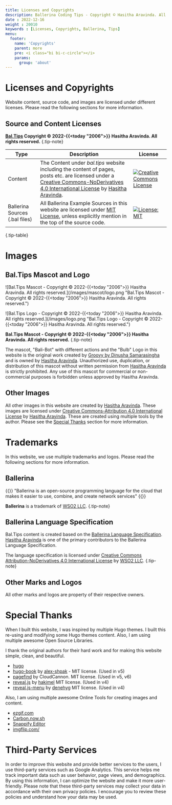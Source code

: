 ```yaml
---
title: Licenses and Copyrights
description: Ballerina Coding Tips - Copyright © Hasitha Aravinda. All rights reserved.
date : 2022-12-16
weight : 20010
keywords : [Licenses, Copyrights, Ballerina, Tips]
menu: 
  footer:
    name: 'Copyrights'
    parent: more
    pre: <i class="bi bi-c-circle"></i>
    params:
      group: 'about'
---
```


# Licenses and Copyrights

Website content, source code, and images are licensed under different licenses. Please read the following sections for more information.

## Source and Content Licenses

**[Bal.Tips](/ "title")  Copyright © 2022-{{<today "2006">}} Hasitha Aravinda. All rights reserved.**
{.tip-note}


| Type                           | Description                                                                                                                                                                                                                                                                          | License                                                                                                                            |
| ------------------------------ | ------------------------------------------------------------------------------------------------------------------------------------------------------------------------------------------------------------------------------------------------------------------------------------ | ---------------------------------------------------------------------------------------------------------------------------------- |
| Content                        | The Content under *bal.tips* website including the content of pages, posts etc. are licensed under a [Creative Commons-NoDerivatives 4.0 International License](http://creativecommons.org/licenses/by-nd/4.0/) by [Hasitha Aravinda](https://www.linkedin.com/in/hasithaaravinda/). | [![Creative Commons License](https://i.creativecommons.org/l/by-nd/4.0/88x31.png)](http://creativecommons.org/licenses/by-nd/4.0/) |
| Ballerina Sources (.bal files) | All Ballerina Example Sources in this website are licensed under [MIT License](https://opensource.org/licenses/MIT), unless explicitly mention in the top of the source code.                                                                                                        | [![License: MIT](https://img.shields.io/badge/License-MIT-yellow.svg)](https://opensource.org/licenses/MIT)                        |
{.tip-table}

# Images

## Bal.Tips Mascot and Logo

![Bal.Tips Mascot - Copyright © 2022-{{<today "2006">}} Hasitha Aravinda. All rights reserved.](/images/mascot/logo.png "Bal.Tips Mascot - Copyright © 2022-{{<today "2006">}} Hasitha Aravinda. All rights reserved.")

![Bal.Tips Logo - Copyright © 2022-{{<today "2006">}} Hasitha Aravinda. All rights reserved.](/images/logo.png "Bal.Tips Logo - Copyright © 2022-{{<today "2006">}} Hasitha Aravinda. All rights reserved.")

**Bal.Tips Mascot - Copyright © 2022-{{<today "2006">}} Hasitha Aravinda. All rights reserved.**
{.tip-note}


The mascot, "Bali-Bot" with different actions and the "Bulb" Logo in this website is the original work created by
 [Groovy by Dinusha Samarasingha](https://www.linkedin.com/in/dinusha-samarasingha-81723347/) and
  is owned by [Hasitha Aravinda](https://www.linkedin.com/in/hasithaaravinda/).
   Unauthorized use, duplication, or distribution of this mascot without written permission from
    [Hasitha Aravinda](https://www.linkedin.com/in/hasithaaravinda/) is strictly prohibited.
     Any use of this mascot for commercial or non-commercial purposes is forbidden unless approved by Hasitha Aravinda.


## Other Images

All other images in this website are created by [Hasitha Aravinda](https://www.linkedin.com/in/hasithaaravinda/).
 These images are licensed under [Creative Commons-Attribution 4.0 International License](https://creativecommons.org/licenses/by/4.0/) by
  [Hasitha Aravinda](https://www.linkedin.com/in/hasithaaravinda/). These are created using multiple tools by the author.
   Please see the [Special Thanks](#special-thanks) section for more information.



# Trademarks

In this website, we use multiple trademarks and logos. Please read the following sections for more information.

## Ballerina

{{<quote source="[ballerina.io](https://ballerina.io)" pre="Ballerina Lang Website" post="(2023-May-05)">}}
"Ballerina is an open-source programming language for the cloud that makes it easier to use, combine, and create network services"
{{</quote>}}

**Ballerina** is a trademark of [WSO2 LLC](https://wso2.com).
{.tip-note}

## Ballerina Language Specification

Bal.Tips content is created based on the [Ballerina Language Specification](https://ballerina.io/spec/lang/master/). 
 [Hasitha Aravinda](https://www.linkedin.com/in/hasithaaravinda/) is one of the primary contributors to the Ballerina Language Specification.


The language specification is licensed under [Creative Commons Attribution-NoDerivatives 4.0 International License](http://creativecommons.org/licenses/by-nd/4.0/) by [WSO2 LLC](https://wso2.com).
{.tip-note}

## Other Marks and Logos

All other marks and logos are property of their respective owners.

# Special Thanks

When I built this website, I was inspired by multiple Hugo themes. I built this re-using and modifying some Hugo themes content. Also, I am using multiple awesome Open Source Libraries.

I thank the original authors for their hard work and for making this website simple, clean, and beautiful.

- [hugo](https://gohugo.io/)
- [hugo-book](https://github.com/alex-shpak/hugo-book) by [alex-shpak](https://github.com/alex-shpak) - MIT license. (Used in v5)
- [pagefind](https://pagefind.app/) by CloudCannon. MIT license. (Used in v5, v6)
- [reveal.js](https://github.com/hakimel/reveal.js/) by [hakimel](https://github.com/hakimel) MIT license. (Used in v4)
- [reveal.js-menu](https://github.com/denehyg/reveal.js-menu/) by [denehyg](https://github.com/denehyg) MIT license. (Used in v4)

Also, I am using multiple awesome Online Tools for creating images and content.

- [ezgif.com](https://ezgif.com/)
- [Carbon.now.sh](https://carbon.now.sh/)
- [Snappify Editor](https://snappify.com/editor)
- [imgflip.com/](https://imgflip.com/)

# Third-Party Services

In order to improve this website and provide better services to the users,
 I use third-party services such as Google Analytics. This service helps me track important data such as user behavior,
  page views, and demographics. By using this information, I can optimize the website and make it more user-friendly.
   Please note that these third-party services may collect your data in accordance with their own privacy policies.
    I encourage you to review these policies and understand how your data may be used.
